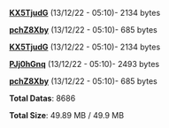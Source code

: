 [**KX5TjudG**](/data/KX5TjudG.txt) (13/12/22 - 05:10)- 2134 bytes

[**pchZ8Xby**](/data/pchZ8Xby.txt) (13/12/22 - 05:10)- 685 bytes

[**KX5TjudG**](/data/KX5TjudG.txt) (13/12/22 - 05:10)- 2134 bytes

[**PJj0hGnq**](/data/PJj0hGnq.txt) (13/12/22 - 05:10)- 2493 bytes

[**pchZ8Xby**](/data/pchZ8Xby.txt) (13/12/22 - 05:10)- 685 bytes

**Total Datas**: 8686

**Total Size**: 49.89 MB / 49.9 MB